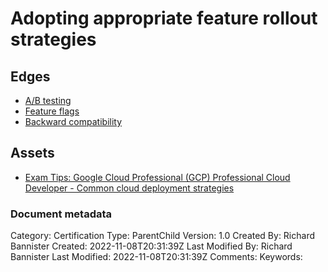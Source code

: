 # Adopting appropriate feature rollout strategies

## Edges
- [A/B testing](3.1.1_ab_testing.md)
- [Feature flags](3.1.2_feature_flags.md)
- [Backward compatibility](3.1.3_backward_compatibility.md)

## Assets
- [Exam Tips: Google Cloud Professional (GCP) Professional Cloud Developer - Common cloud deployment strategies](https://www.linkedin.com/learning/exam-tips-google-cloud-professional-gcp-professional-cloud-developer/common-cloud-deployment-strategies?autoplay=true&dApp=16967093&leis=LAA&resume=false&u=56685617)


### Document metadata
Category: Certification
Type: ParentChild
Version: 1.0
Created By: Richard Bannister
Created: 2022-11-08T20:31:39Z
Last Modified By: Richard Bannister
Last Modified: 2022-11-08T20:31:39Z
Comments: 
Keywords: 